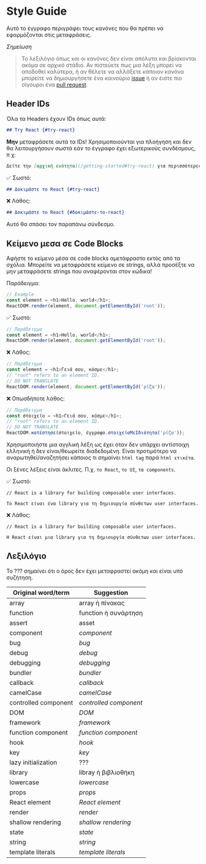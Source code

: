 # Style Guide

Αυτό το έγγραφο περιγράφει τους κανόνες που θα πρέπει να εφαρμόζονται στις μεταφράσεις.

*Σημείωση*

>Το λεξιλόγιο όπως και οι κανόνες δεν είναι απόλυτα και βρίσκονται ακόμα σε αρχικό στάδιο. Αν πιστεύετε πως μια λέξη μπορεί να αποδοθεί καλύτερα, ή αν θέλετε να αλλάξετε κάποιον κανόνα μπορείτε να δημιουργήσετε ένα καινούριο [issue](https://github.com/reactjs/el.reactjs.org/issues) ή αν έιστε πιο σίγουροι ένα [pull request](https://github.com/reactjs/el.reactjs.org/pulls).

## Header IDs

Όλα τα Headers έχουν IDs όπως αυτά:

```md
## Try React {#try-react}
```

**Μην** μεταφράσετε αυτά τα IDs! Χρησιμοποιούνται για πλοήγηση και δεν θα λειτουργήσουν σωστά εάν το έγγραφο έχει εξωτερικούς συνδέσμους, π χ:

```md
Δείτε την [αρχική ενότητα](/getting-started#try-react) για περισσότερες πληροφορίες.
```

✅ Σωστό:

```md
## Δοκιμάστε το React {#try-react}
```

❌ Λάθος:

```md
## Δοκιμάστε το React {#δοκιμάστε-το-react}
```

Αυτό θα σπάσει τον παραπάνω σύνδεσμο.

## Κείμενο μεσα σε Code Blocks

Αφήστε το κείμενο μέσα σε code blocks αμετάφραστο εκτός από τα σχόλια. Μπορείτε να μεταφράσετε κείμενο σε strings, αλλά προσέξτε να μην μεταφράσετε strings που αναφέρονται στον κώδικα!

Παράδειγμα:
```js
// Example
const element = <h1>Hello, world</h1>;
ReactDOM.render(element, document.getElementById('root'));
```

✅ Σωστό:

```js
// Παράδειγμα
const element = <h1>Hello, world</h1>;
ReactDOM.render(element, document.getElementById('root'));
```

❌ Λάθος:

```js
// Παράδειγμα
const element = <h1>Γειά σου, κόσμε</h1>;
// "root" refers to an element ID.
// DO NOT TRANSLATE
ReactDOM.render(element, document.getElementById('ρίζα'));
```

❌ Οπωσδήποτε λάθος:

```js
// Παράδειγμα
const στοιχείο = <h1>Γειά σου, κόσμε</h1>;
// "root" refers to an element ID.
// DO NOT TRANSLATE
ReactDOM.κατέστησε(στοιχείο, έγγραφο.στοιχείοΜεΙδιότητα('ρίζα'));
```

Χρησιμοποιήστε μια αγγλική λέξη ως έχει όταν δεν υπάρχει αντίστοιχη ελληνική ή δεν είναι/θεωρείτε διαδεδομένη. Είναι προτιμότερο να αναρωτηθεί/αναζητήσει κάποιος τι σημαίνει `html tag` παρά `html ετικέτα`.

Οι ξένες λέξεις είναι άκλιτες. Π.χ. `το React`, `το UI`, `τα components`.

✅ Σωστό:

```
// React is a library for building composable user interfaces.

Το React είναι ένα library για τη δημιουργία σύνθετων user interfaces.
```

❌ Λάθος:

```
// React is a library for building composable user interfaces.

Η React είναι μια library για τη δημιουργία σύνθετων user interfaces.
```

## Λεξιλόγιο


Το ??? σημαίνει ότι ο όρος δεν έχει μεταφραστεί ακόμη και είναι υπό συζήτηση.

| Original word/term | Suggestion |
| ------------------ | ---------- |
| array | array ή πίνακας |
| function | function ή συνάρτηση |
| assert | asset |
| component | *component* |
| bug | *bug* |
| debug | *debug* |
| debugging | *debugging* |
| bundler | *bundler* |
| callback | *callback* |
| camelCase | *camelCase* |
| controlled component | *controlled component* |
| DOM | *DOM* |
| framework | *framework* |
| function component | *function component* |
| hook | *hook* |
| key | *key* |
| lazy initialization | ??? |
| library | libray ή βιβλιοθήκη |
| lowercase | *lowercase* |
| props | *props* |
| React element | *React element* |
| render | *render* |
| shallow rendering | *shallow rendering* |
| state | *state* |
| string | *string* |
| template literals | *template literals* |